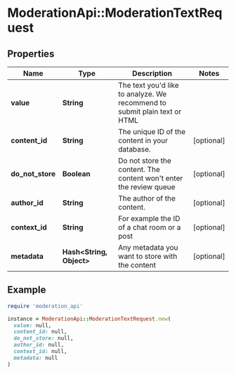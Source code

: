 # ModerationApi::ModerationTextRequest

## Properties

| Name | Type | Description | Notes |
| ---- | ---- | ----------- | ----- |
| **value** | **String** | The text you&#39;d like to analyze. We recommend to submit plain text or HTML |  |
| **content_id** | **String** | The unique ID of the content in your database. | [optional] |
| **do_not_store** | **Boolean** | Do not store the content. The content won&#39;t enter the review queue | [optional] |
| **author_id** | **String** | The author of the content. | [optional] |
| **context_id** | **String** | For example the ID of a chat room or a post | [optional] |
| **metadata** | **Hash&lt;String, Object&gt;** | Any metadata you want to store with the content | [optional] |

## Example

```ruby
require 'moderation_api'

instance = ModerationApi::ModerationTextRequest.new(
  value: null,
  content_id: null,
  do_not_store: null,
  author_id: null,
  context_id: null,
  metadata: null
)
```

